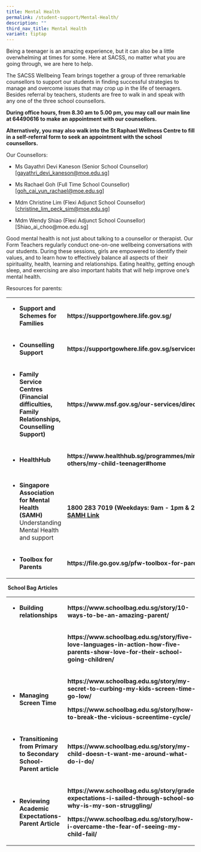 ```yaml
---
title: Mental Health
permalink: /student-support/Mental-Health/
description: ""
third_nav_title: Mental Health
variant: tiptap
---
```

<p>Being a teenager is an amazing experience, but it can also be a little
overwhelming at times for some. Here at SACSS, no matter what you are going
through, we are here to help.</p>
<p>The SACSS Wellbeing Team brings together a group of three remarkable counsellors
to support our students in finding successful strategies to manage and
overcome issues that may crop up in the life of teenagers. Besides referral
by teachers, students are free to walk in and speak with any one of the
three school counsellors.</p>
<p><strong>During office hours, from 8.30 am to 5.00 pm, you may call our main line at 64490616 to make an appointment with our counsellors.</strong>
</p>
<p><strong>Alternatively, you may also walk into the St Raphael Wellness Centre to fill in a self-referral form to seek an appointment with the school counsellors.</strong>
</p>
<p>Our Counsellors:</p>
<ul data-tight="true" class="tight">
<li>
<p>Ms Gayathri Devi Kaneson (Senior School Counsellor) [<a href="gayathri_devi_kaneson@moe.edu.sg" rel="noopener noreferrer nofollow" target="_blank">gayathri_devi_kaneson@moe.edu.sg</a>]</p>
</li>
<li>
<p>Ms Rachael Goh (Full Time School Counsellor) [<a href="goh_cai_yun_rachael@moe.edu.sg" rel="noopener noreferrer nofollow" target="_blank">goh_cai_yun_rachael@moe.edu.sg</a>]</p>
</li>
<li>
<p>Mdm Christine Lim (Flexi Adjunct School Counsellor) [<a href="christine_lim_peck_sim@moe.edu.sg" rel="noopener noreferrer nofollow" target="_blank">christine_lim_peck_sim@moe.edu.sg</a>]</p>
</li>
<li>
<p>Mdm Wendy Shiao (Flexi Adjunct School Counsellor) [<a rel="noopener noreferrer nofollow" target="_blank">Shiao_ai_choo@moe.edu.sg</a>]</p>
</li>
</ul>
<p>Good mental health is not just about talking to a counsellor or therapist.
Our Form Teachers regularly conduct one-on-one wellbeing conversations
with our students. During these sessions, girls are empowered to identify
their values, and to learn how to effectively balance all aspects of their
spirituality, health, learning and relationships. Eating healthy, getting
enough sleep, and exercising are also important habits that will help improve
one’s mental health.</p>
<p></p>
<p>Resources for parents:</p>
<table style="minWidth: 50px">
<colgroup>
<col>
<col>
</colgroup>
<tbody>
<tr>
<td rowspan="1" colspan="1">
<ul data-tight="true" class="tight">
<li>
<p><strong>Support and Schemes for Families</strong>
</p>
</li>
</ul>
</td>
<td rowspan="1" colspan="1">
<p><strong><a rel="noopener noreferrer nofollow" target="_blank">https://supportgowhere.life.gov.sg/</a></strong>
</p>
</td>
</tr>
<tr>
<td rowspan="1" colspan="1">
<ul data-tight="true" class="tight">
<li>
<p><strong>Counselling Support</strong>
</p>
</li>
</ul>
</td>
<td rowspan="1" colspan="1">
<p><strong><a rel="noopener noreferrer nofollow" target="_blank">https://supportgowhere.life.gov.sg/services/iO9WdkX4/counselling</a></strong>
</p>
</td>
</tr>
<tr>
<td rowspan="1" colspan="1">
<ul data-tight="true" class="tight">
<li>
<p><strong>Family Service Centres (Financial difficulties, Family Relationships, Counselling Support)</strong>
</p>
</li>
</ul>
</td>
<td rowspan="1" colspan="1">
<p><strong><a rel="noopener noreferrer nofollow" target="_blank">https://www.msf.gov.sg/our-services/directories</a></strong>
</p>
</td>
</tr>
<tr>
<td rowspan="1" colspan="1">
<ul data-tight="true" class="tight">
<li>
<p><strong>HealthHub</strong>
</p>
</li>
</ul>
</td>
<td rowspan="1" colspan="1">
<p><strong><a rel="noopener noreferrer nofollow" target="_blank">https://www.healthhub.sg/programmes/mindsg/caring-for-others/my-child-teenager#home</a></strong>
</p>
</td>
</tr>
<tr>
<td rowspan="1" colspan="1">
<ul data-tight="true" class="tight">
<li>
<p><strong>Singapore Association for Mental Health (SAMH) </strong>Understanding
Mental Health and support</p>
</li>
</ul>
</td>
<td rowspan="1" colspan="1">
<p><strong>1800 283 7019 (Weekdays: 9am - 1pm &amp; 2pm - 6pm)<br><a href="https://www.samhealth.org.sg/understanding-mental-health/useful-resources/caregivers-for-youth/#:~:text=SAMH%20SAY%2DIT!,psychosocial%20rehabilitative%20service%20for%20youths." rel="noopener noreferrer nofollow" target="_blank">SAMH Link</a></strong>
</p>
</td>
</tr>
<tr>
<td rowspan="1" colspan="1">
<ul data-tight="true" class="tight">
<li>
<p><strong>Toolbox for Parents</strong>
</p>
</li>
</ul>
</td>
<td rowspan="1" colspan="1">
<p><strong><a rel="noopener noreferrer nofollow" target="_blank">https://file.go.gov.sg/pfw-toolbox-for-parents.pdf</a></strong>
</p>
</td>
</tr>
</tbody>
</table>
<p>&nbsp;<strong>School Bag Articles</strong>
</p>
<table style="minWidth: 50px">
<colgroup>
<col>
<col>
</colgroup>
<tbody>
<tr>
<td rowspan="1" colspan="1">
<ul data-tight="true" class="tight">
<li>
<p><strong>Building relationships</strong>
</p>
</li>
</ul>
</td>
<td rowspan="1" colspan="1">
<p><strong><a rel="noopener noreferrer nofollow" target="_blank">https://www.schoolbag.edu.sg/story/10-ways-to-be-an-amazing-parent/</a></strong>
</p>
</td>
</tr>
<tr>
<td rowspan="1" colspan="1">
<p><strong>&nbsp;</strong>
</p>
</td>
<td rowspan="1" colspan="1">
<p><strong><a rel="noopener noreferrer nofollow" target="_blank">https://www.schoolbag.edu.sg/story/five-love-languages-in-action-how-five-parents-show-love-for-their-school-going-children/</a></strong>
</p>
</td>
</tr>
<tr>
<td rowspan="1" colspan="1">
<ul data-tight="true" class="tight">
<li>
<p><strong>Managing Screen Time</strong>
</p>
</li>
</ul>
</td>
<td rowspan="1" colspan="1">
<p><strong><a rel="noopener noreferrer nofollow" target="_blank">https://www.schoolbag.edu.sg/story/my-secret-to-curbing-my-kids-screen-time-go-low/</a></strong>
</p>
<p><strong><a rel="noopener noreferrer nofollow" target="_blank">https://www.schoolbag.edu.sg/story/how-to-break-the-vicious-screentime-cycle/</a></strong>
</p>
</td>
</tr>
<tr>
<td rowspan="1" colspan="1">
<ul data-tight="true" class="tight">
<li>
<p><strong>Transitioning from Primary to Secondary School-Parent article</strong>
</p>
</li>
</ul>
</td>
<td rowspan="1" colspan="1">
<p><strong><a rel="noopener noreferrer nofollow" target="_blank">https://www.schoolbag.edu.sg/story/my-child-doesn-t-want-me-around-what-do-i-do/</a></strong>
</p>
</td>
</tr>
<tr>
<td rowspan="1" colspan="1">
<ul data-tight="true" class="tight">
<li>
<p><strong>Reviewing Academic Expectations-Parent Article</strong>
</p>
</li>
</ul>
</td>
<td rowspan="1" colspan="1">
<p><strong><a rel="noopener noreferrer nofollow" target="_blank">https://www.schoolbag.edu.sg/story/grade-expectations-i-sailed-through-school-so-why-is-my-son-struggling/</a></strong>
</p>
<p><strong><a rel="noopener noreferrer nofollow" target="_blank">https://www.schoolbag.edu.sg/story/how-i-overcame-the-fear-of-seeing-my-child-fail/</a></strong>
</p>
</td>
</tr>
</tbody>
</table>
<p></p>